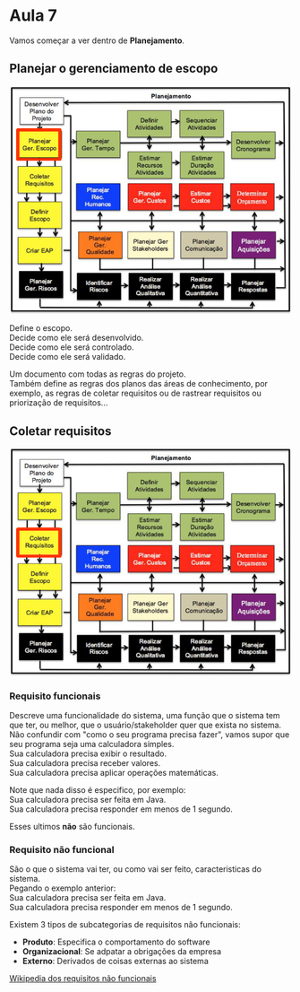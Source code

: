 # Aula 7
Vamos começar a ver dentro de **Planejamento**.  

## Planejar o gerenciamento de escopo
![Planjear Ger. Escopo](gerenciaescopo.PNG)

Define o escopo.  
Decide como ele será desenvolvido.  
Decide como ele será controlado.  
Decide como ele será validado.  

Um documento com todas as regras do projeto.  
Também define as regras dos planos das áreas de conhecimento, por exemplo, as regras de coletar requisitos ou de rastrear requisitos ou priorização de requisitos...  

## Coletar requisitos
![Coletar Requisitos](coletarrequisitos.PNG)

### Requisito funcionais  
Descreve uma funcionalidade do sistema, uma função que o sistema tem que ter, ou melhor, que o usuário/stakeholder quer que exista no sistema.  
Não confundir com "como o seu programa precisa fazer", vamos supor que seu programa seja uma calculadora simples.  
Sua calculadora precisa exibir o resultado.  
Sua calculadora precisa receber valores.  
Sua calculadora precisa aplicar operações matemáticas.  

Note que nada disso é especifico, por exemplo:  
Sua calculadora precisa ser feita em Java.  
Sua calculadora precisa responder em menos de 1 segundo.  

Esses ultimos **não** são funcionais.  

### Requisito não funcional  
São o que o sistema vai ter, ou como vai ser feito, caracteristicas do sistema.  
Pegando o exemplo anterior:  
Sua calculadora precisa ser feita em Java.  
Sua calculadora precisa responder em menos de 1 segundo.  

Existem 3 tipos de subcategorias de requisitos não funcionais:  
* **Produto**: Especifica o comportamento do software  
* **Organizacional**: Se adpatar a obrigações da empresa  
* **Externo**: Derivados de coisas externas ao sistema  

[Wikipedia dos requisitos não funcionais](https://pt.wikipedia.org/wiki/Requisito_n%C3%A3o_funcional)
